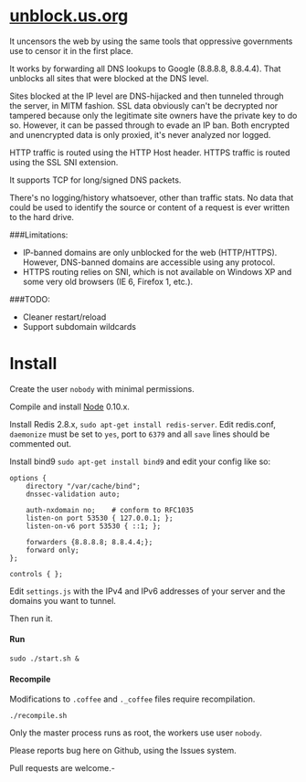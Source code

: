 [unblock.us.org](http://unblock.us.org)
==============


It uncensors the web by using the same tools that oppressive governments use to censor it in the first place.

It works by forwarding all DNS lookups to Google (8.8.8.8, 8.8.4.4). That unblocks all sites that were blocked at the DNS level.

Sites blocked at the IP level are DNS-hijacked and then tunneled through the server, in MITM fashion. SSL data obviously can't be decrypted nor tampered because only the legitimate site owners have the private key to do so. However, it can be passed through to evade an IP ban. Both encrypted and unencrypted data is only proxied, it's never analyzed nor logged.

HTTP traffic is routed using the HTTP Host header. HTTPS traffic is routed using the SSL SNI extension.

It supports TCP for long/signed DNS packets.

There's no logging/history whatsoever, other than traffic stats. No data that could be used to identify the source or content of a request is ever written to the hard drive.

###Limitations:

* IP-banned domains are only unblocked for the web (HTTP/HTTPS). However, DNS-banned domains are accessible using any protocol.
* HTTPS routing relies on SNI, which is not available on Windows XP and some very old browsers (IE 6, Firefox 1, etc.).


###TODO:

* Cleaner restart/reload
* Support subdomain wildcards


# Install

Create the user ```nobody``` with minimal permissions.

Compile and install [Node](https://github.com/joyent/node) 0.10.x.

Install Redis 2.8.x, ```sudo apt-get install redis-server```. Edit redis.conf, ```daemonize``` must be set to ```yes```, port to ```6379``` and all ```save``` lines should be commented out.

Install bind9 ```sudo apt-get install bind9``` and edit your config like so:
```
options {
    directory "/var/cache/bind";
    dnssec-validation auto;

    auth-nxdomain no;    # conform to RFC1035
    listen-on port 53530 { 127.0.0.1; };
    listen-on-v6 port 53530 { ::1; };

    forwarders {8.8.8.8; 8.8.4.4;};
    forward only;
};

controls { };
```

Edit ```settings.js``` with the IPv4 and IPv6 addresses of your server and the domains you want to tunnel.

Then run it.

#### Run
```
sudo ./start.sh &
```

#### Recompile

Modifications to ```.coffee``` and ```._coffee``` files require recompilation.
```
./recompile.sh
```

Only the master process runs as root, the workers use user ```nobody```.

Please reports bug here on Github, using the Issues system.

Pull requests are welcome.-
